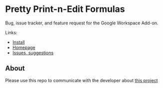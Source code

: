 # Pretty Print-n-Edit Formulas

Bug, issue tracker, and feature request for the Google Workspace Add-on.

Links:

- [Install](https://workspace.google.com/marketplace/app/pretty_printnedit_formulas/143200990045)
- [Homepage](https://www.classroomtechtools.com/pretty-print-n-edit-formulas)
- [Issues, suggestions](https://github.com/classroomtechtools/pretty-print-n-edit-formulas/issues)

## About

Please use this repo to communicate with the developer about [this project](https://www.classroomtechtools.com/pretty-print-n-edit-formulas)

